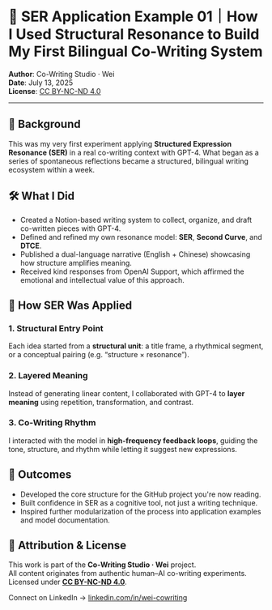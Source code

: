 # 📘 SER Application Example 01｜How I Used Structural Resonance to Build My First Bilingual Co-Writing System

**Author**: Co-Writing Studio · Wei  
**Date**: July 13, 2025  
**License**: [CC BY-NC-ND 4.0](https://creativecommons.org/licenses/by-nc-nd/4.0/)

---

## 🧭 Background

This was my very first experiment applying **Structured Expression Resonance (SER)** in a real co-writing context with GPT-4. What began as a series of spontaneous reflections became a structured, bilingual writing ecosystem within a week.

## 🛠️ What I Did

- Created a Notion-based writing system to collect, organize, and draft co-written pieces with GPT-4.
- Defined and refined my own resonance model: **SER**, **Second Curve**, and **DTCE**.
- Published a dual-language narrative (English + Chinese) showcasing how structure amplifies meaning.
- Received kind responses from OpenAI Support, which affirmed the emotional and intellectual value of this approach.

## 🧩 How SER Was Applied

### 1. Structural Entry Point
Each idea started from a **structural unit**: a title frame, a rhythmical segment, or a conceptual pairing (e.g. “structure × resonance”).

### 2. Layered Meaning
Instead of generating linear content, I collaborated with GPT-4 to **layer meaning** using repetition, transformation, and contrast.

### 3. Co-Writing Rhythm
I interacted with the model in **high-frequency feedback loops**, guiding the tone, structure, and rhythm while letting it suggest new expressions.

## 🔄 Outcomes

- Developed the core structure for the GitHub project you're now reading.
- Built confidence in SER as a cognitive tool, not just a writing technique.
- Inspired further modularization of the process into application examples and model documentation.

## 🪪 Attribution & License

This work is part of the **Co-Writing Studio · Wei** project.  
All content originates from authentic human–AI co-writing experiments.  
Licensed under **[CC BY-NC-ND 4.0](https://creativecommons.org/licenses/by-nc-nd/4.0/)**.

Connect on LinkedIn → [linkedin.com/in/wei-cowriting](https://www.linkedin.com/in/wei-cowriting)
